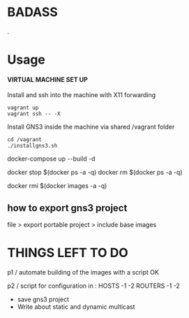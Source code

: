 # BADASS

.
# Usage
#### VIRTUAL MACHINE SET UP
Install and ssh into the machine with X11 forwarding

``` 
vagrant up
vagrant ssh -- -X
```

Install GNS3 inside the machine via shared /vagrant folder
``` 
cd /vagrant 
./installgns3.sh
```


docker-compose up --build -d



docker stop $(docker ps -a -q)
docker rm $(docker ps -a -q)

docker rmi $(docker images -a -q)


## how to export gns3 project
file > export portable project > include base images


# THINGS LEFT TO DO
p1 /
automate building of the images with a script OK

p2 /
script for configuration in :
HOSTS 
-1
-2
ROUTERS 
-1
-2

- save gns3 project
- Write about static and dynamic multicast

